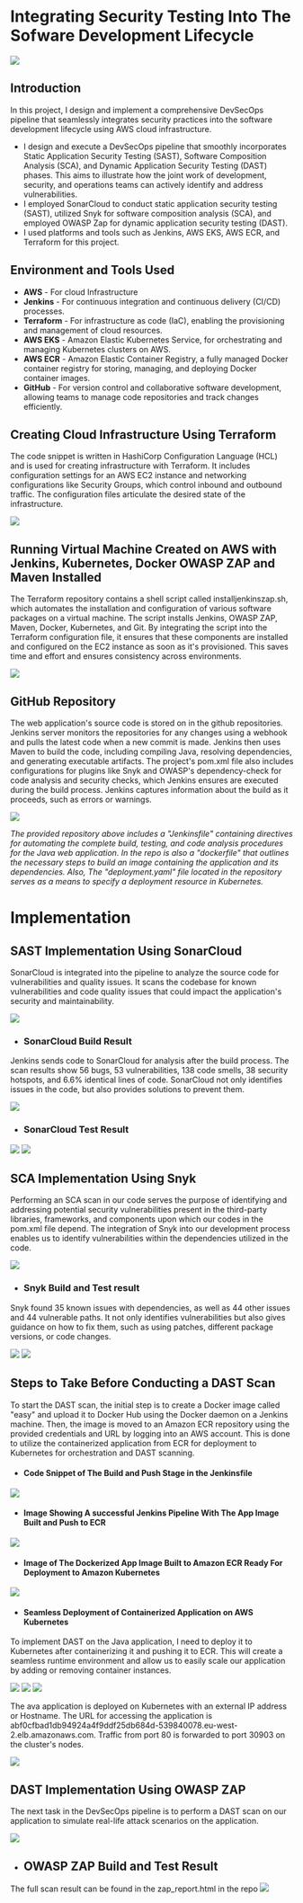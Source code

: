 # Integrating Security Testing Into The Sofware Development Lifecycle
<img src="https://raw.githubusercontent.com/bayulus/devsecops-jenkins-aws/d43e6146dfefaf7f5902677e2872684f4f15d64a/images/DevSecOps-%20Project%20Dissertation.jpg" >

<h2>Introduction</h2> 

In this project, I design and implement a comprehensive DevSecOps pipeline that seamlessly integrates security practices into the software development lifecycle using AWS cloud infrastructure.
  * I design and execute a DevSecOps pipeline that smoothly incorporates Static Application Security Testing (SAST), Software Composition Analysis (SCA), and Dynamic Application Security Testing (DAST) phases. This aims to illustrate how the joint work of development, security, and operations teams can actively identify and address vulnerabilities.
  * I employed SonarCloud to conduct static application security testing (SAST), utilized Snyk for software composition analysis (SCA), and employed OWASP Zap for dynamic application security testing (DAST).
  * I used  platforms and tools such as Jenkins, AWS EKS, AWS ECR, and Terraform for this project.

<h2>Environment and Tools Used</h2>

 * **AWS** - For cloud Infrastructure
 * **Jenkins** -  For continuous integration and continuous delivery (CI/CD) processes.
 * **Terraform** - For infrastructure as code (IaC), enabling the provisioning and management of cloud resources.
 * **AWS EKS** -  Amazon Elastic Kubernetes Service, for orchestrating and managing Kubernetes clusters on AWS.
 * **AWS ECR** - Amazon Elastic Container Registry, a fully managed Docker container registry for storing, managing, and deploying Docker container images.
 * **GitHub** -  For version control and collaborative software development, allowing teams to manage code repositories and track changes efficiently.

<h2>Creating Cloud Infrastructure Using Terraform</h2>
<p>The code snippet is written in HashiCorp Configuration Language (HCL) and is used for creating infrastructure with Terraform. It includes configuration settings for an AWS EC2 instance and networking configurations like Security Groups, which control inbound and outbound traffic. The configuration files articulate the desired state of the infrastructure.</p>

<img src="https://github.com/bayulus/devsecops-jenkins-aws/blob/main/images/mainft.png?raw=true" >

<h2>Running Virtual Machine Created on AWS with Jenkins, Kubernetes, Docker OWASP ZAP and Maven Installed</h2>
<p>The Terraform repository contains a shell script called installjenkinszap.sh, which automates the installation and configuration of various software packages on a virtual machine. The script installs Jenkins, OWASP ZAP, Maven, Docker, Kubernetes, and Git. By integrating the script into the Terraform configuration file, it ensures that these components are installed and configured on the EC2 instance as soon as it's provisioned. This saves time and effort and ensures consistency across environments.</p>

<img src="https://github.com/bayulus/devsecops-jenkins-aws/blob/main/images/8.png" >

<h2>GitHub Repository</h2>
<p>The web application's source code is stored on  in the github repositories. Jenkins server monitors the repositories for any changes using a webhook and pulls the latest code when a new commit is made. Jenkins then uses Maven to build the code, including compiling Java, resolving dependencies, and generating executable artifacts. The project's pom.xml file also includes configurations for plugins like Snyk and OWASP's dependency-check for code analysis and security checks, which Jenkins ensures are executed during the build process. Jenkins captures information about the build as it proceeds, such as errors or warnings.</p>

<img src="https://github.com/bayulus/devsecops-jenkins-aws/blob/main/images/gitrepo.png?raw=true" >

_The provided repository above includes a "Jenkinsfile" containing directives for automating the complete build, testing, and code analysis procedures for the Java web application. In the repo is also a "dockerfile" that outlines the necessary steps to build an image containing the application and its dependencies. Also, The "deployment.yaml" file located in the repository serves as a means to specify a deployment resource in Kubernetes._

# Implementation

<h2>SAST Implementation Using SonarCloud</h2>

<p>SonarCloud is integrated into the pipeline to analyze the source code for vulnerabilities and quality issues. It scans the codebase for known vulnerabilities and code quality issues that could impact the application's security and maintainability.</p>

<img src="https://github.com/bayulus/devsecops-jenkins-aws/blob/main/images/sonarcloud.PNG?raw=true" >

 * <h3>SonarCloud Build Result</h3>
 <p>Jenkins sends code to SonarCloud for analysis after the build process. The scan results show 56 bugs, 53 vulnerabilities, 138 code smells, 38 security hotspots, and 6.6% identical lines of code. SonarCloud not only identifies issues in the code, but also provides solutions to prevent them.</p>
 <img src="https://github.com/bayulus/devsecops-jenkins-aws/blob/main/images/18.PNG?raw=true" >

 * <h3>SonarCloud Test Result</h3>
 <img src="https://github.com/bayulus/devsecops-jenkins-aws/blob/main/images/19.PNG?raw=true" >
 <img src="https://github.com/bayulus/devsecops-jenkins-aws/blob/main/images/20.PNG?raw=true" >

<h2>SCA Implementation Using Snyk</h2>

<p>Performing an SCA scan in our code serves the purpose of identifying and addressing potential security vulnerabilities present in the third-party libraries, frameworks, and components upon which our codes in the pom.xml file depend. The integration of Snyk into our development process enables us to identify vulnerabilities within the dependencies utilized in the code.</p>

<img src="https://github.com/bayulus/devsecops-jenkins-aws/blob/main/images/21.PNG?raw=true" >

 * <h3>Snyk Build and Test result</h3>
 <p>Snyk found 35 known issues with dependencies, as well as 44 other issues and 44 vulnerable paths. It not only identifies vulnerabilities but also gives guidance on how to fix them, such as using patches, different package versions, or code changes.</p>
   <img src="https://github.com/bayulus/devsecops-jenkins-aws/blob/main/images/22.PNG?raw=true" >
   <img src="https://github.com/bayulus/devsecops-jenkins-aws/blob/main/images/23.PNG?raw=true" >

<h2>Steps to Take Before Conducting a DAST Scan</h2>
<p>To start the DAST scan, the initial step is to create a Docker image called "easy" and upload it to Docker Hub using the Docker daemon on a Jenkins machine. Then, the image is moved to an Amazon ECR repository using the provided credentials and URL by logging into an AWS account. This is done to utilize the containerized application from ECR for deployment to Kubernetes for orchestration and DAST scanning. </p>

 * <h4>Code Snippet of The Build and Push Stage in the Jenkinsfile</h4>
 <img src="https://github.com/bayulus/devsecops-jenkins-aws/blob/main/images/26.PNG?raw=true" >
 
 * <h4>Image Showing A successful Jenkins Pipeline With The App Image Built and Push to ECR</h4>
 <img src="https://github.com/bayulus/devsecops-jenkins-aws/blob/main/images/24.PNG?raw=true" >
 
 * <h4>Image of The Dockerized App Image Built to Amazon ECR Ready For Deployment to Amazon Kubernetes</h4>
 <img src="https://github.com/bayulus/devsecops-jenkins-aws/blob/main/images/25.PNG?raw=true" >

 * <h4>Seamless Deployment of Containerized Application on AWS Kubernetes</h4>
 <p>To implement DAST on the Java application, I need to deploy it to Kubernetes after containerizing it and pushing it to ECR. This will create a seamless runtime environment and allow us to easily scale our application by adding or removing container instances.</p>
 <img src="https://github.com/bayulus/devsecops-jenkins-aws/blob/main/images/29.PNG?raw=true" > 
 <img src="https://github.com/bayulus/devsecops-jenkins-aws/blob/main/images/28.PNG?raw=true" >
 <img src="https://github.com/bayulus/devsecops-jenkins-aws/blob/main/images/30.PNG?raw=true" >

 <p>The ava application is deployed on Kubernetes with an external IP address or Hostname. The URL for accessing the application is abf0cfbad1db94924a4f9ddf25db684d-539840078.eu-west-2.elb.amazonaws.com. Traffic from port 80 is forwarded to port 30903 on the cluster's nodes.</p>

 <img src="https://github.com/bayulus/devsecops-jenkins-aws/blob/main/images/31.PNG?raw=true" >
 

<h2>DAST Implementation Using OWASP ZAP</h2>
<p>The next task in the DevSecOps pipeline is to perform a DAST scan on our application to simulate real-life attack scenarios on the  application.</p>

<img src="https://github.com/bayulus/devsecops-jenkins-aws/blob/main/images/35.PNG?raw=true" >

 * <h2> OWASP ZAP Build and Test Result </h2>
 The full scan result can be found in the zap_report.html in the repo
 <img src="https://github.com/bayulus/devsecops-jenkins-aws/blob/main/images/34.PNG?raw=true" >
 
 

 
 

















